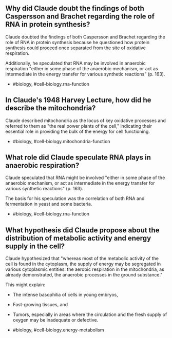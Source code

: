 ## Why did Claude doubt the findings of both Caspersson and Brachet regarding the role of RNA in protein synthesis?

Claude doubted the findings of both Caspersson and Brachet regarding the role of RNA in protein synthesis because he questioned how protein synthesis could proceed once separated from the site of oxidative respiration.

Additionally, he speculated that RNA may be involved in anaerobic respiration "either in some phase of the anaerobic mechanism, or act as intermediate in the energy transfer for various synthetic reactions" (p. 163).

- #biology, #cell-biology.rna-function


## In Claude's 1948 Harvey Lecture, how did he describe the mitochondria?

Claude described mitochondria as the locus of key oxidative processes and referred to them as "the real power plants of the cell," indicating their essential role in providing the bulk of the energy for cell functioning.

- #biology, #cell-biology.mitochondria-function


## What role did Claude speculate RNA plays in anaerobic respiration?

Claude speculated that RNA might be involved "either in some phase of the anaerobic mechanism, or act as intermediate in the energy transfer for various synthetic reactions" (p. 163).

The basis for his speculation was the correlation of both RNA and fermentation in yeast and some bacteria.

- #biology, #cell-biology.rna-function


## What hypothesis did Claude propose about the distribution of metabolic activity and energy supply in the cell?

Claude hypothesized that "whereas most of the metabolic activity of the cell is found in the cytoplasm, the supply of energy may be segregated in various cytoplasmic entities: the aerobic respiration in the mitochondria, as already demonstrated, the anaerobic processes in the ground substance."

This might explain:
- The intense basophilia of cells in young embryos,
- Fast-growing tissues, and 
- Tumors, especially in areas where the circulation and the fresh supply of oxygen may be inadequate or defective.

- #biology, #cell-biology.energy-metabolism